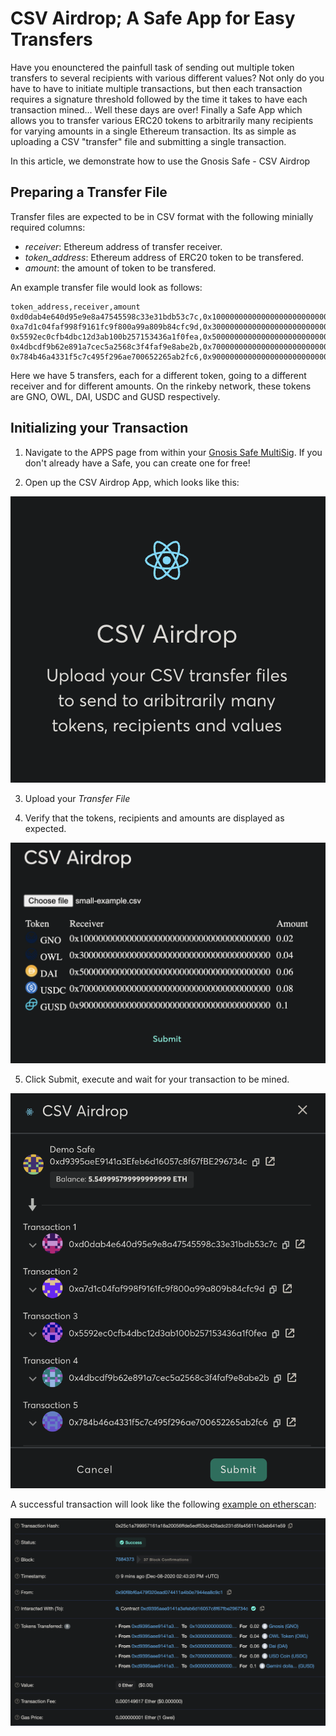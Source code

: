 # CSV Airdrop; A Safe App for Easy Transfers

Have you enounctered the painfull task of sending out multiple token transfers to several recipients with various different values?
Not only do you have to have to initiate multiple transactions, but then each transaction requires a signature threshold followed by the time it takes to have each transaction mined...
Well these days are over!
Finally a Safe App which allows you to transfer various ERC20 tokens to arbitrarily many recipients for varying amounts in a single Ethereum transaction.
Its as simple as uploading a CSV "transfer" file and submitting a single transaction.

In this article, we demonstrate how to use the Gnosis Safe - CSV Airdrop

## Preparing a Transfer File

Transfer files are expected to be in CSV format with the following minially required columns:

- _receiver_: Ethereum address of transfer receiver.
- _token_address_: Ethereum address of ERC20 token to be transfered.
- _amount_: the amount of token to be transfered.

An example transfer file would look as follows:

```
token_address,receiver,amount
0xd0dab4e640d95e9e8a47545598c33e31bdb53c7c,0x1000000000000000000000000000000000000000,0.02
0xa7d1c04faf998f9161fc9f800a99a809b84cfc9d,0x3000000000000000000000000000000000000000,0.04
0x5592ec0cfb4dbc12d3ab100b257153436a1f0fea,0x5000000000000000000000000000000000000000,0.06
0x4dbcdf9b62e891a7cec5a2568c3f4faf9e8abe2b,0x7000000000000000000000000000000000000000,0.08
0x784b46a4331f5c7c495f296ae700652265ab2fc6,0x9000000000000000000000000000000000000000,0.10
```

Here we have 5 transfers, each for a different token, going to a different receiver and for different amounts. On the rinkeby network, these tokens are GNO, OWL, DAI, USDC and GUSD respectively.

## Initializing your Transaction

1. Navigate to the APPS page from within your [Gnosis Safe MultiSig](http://gnosis-safe.io/app). If you don't already have a Safe, you can create one for free!

2. Open up the CSV Airdrop App, which looks like this:

![alt text](./public/tutorial/App-screen.png)

3. Upload your _Transfer File_

4. Verify that the tokens, recipients and amounts are displayed as expected.

![alt text](./public/tutorial/File-uploaded.png)

5. Click Submit, execute and wait for your transaction to be mined.

![alt text](./public/tutorial/Transaction-submission.png)

A successful transaction will look like the following [example on etherscan](https://rinkeby.etherscan.io/tx/0x25c1a799957161a18a20056ffde5edf53dc426adc231d5fa456111e3eb641e59):

![alt text](./public/tutorial/tx-success.png)
